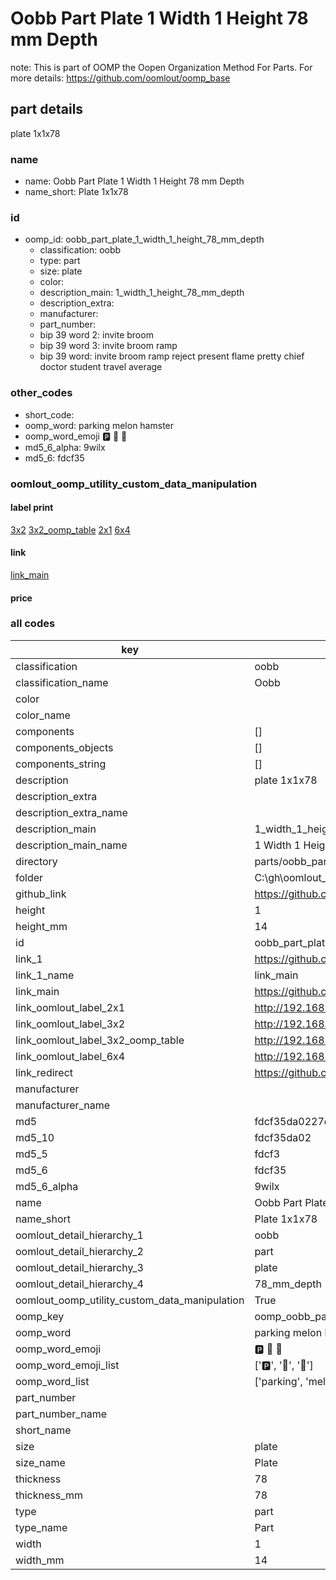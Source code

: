 # Oobb Part Plate 1 Width 1 Height 78 mm Depth  

note: This is part of OOMP the Oopen Organization Method For Parts. For more details: https://github.com/oomlout/oomp_base

##  part details
  



plate 1x1x78



### name
* name: Oobb Part Plate 1 Width 1 Height 78 mm Depth
* name_short: Plate 1x1x78 
### id
* oomp_id: oobb_part_plate_1_width_1_height_78_mm_depth
  * classification: oobb
  * type: part
  * size: plate
  * color: 
  * description_main: 1_width_1_height_78_mm_depth
  * description_extra: 
  * manufacturer: 
  * part_number: 
  * bip 39 word 2: invite broom
  * bip 39 word 3: invite broom ramp
  * bip 39 word: invite broom ramp reject present flame pretty chief doctor student travel average

### other_codes
* short_code: 
* oomp_word: parking melon hamster
* oomp_word_emoji :parking: :melon: :hamster:
* md5_6_alpha: 9wilx
* md5_6: fdcf35






### oomlout_oomp_utility_custom_data_manipulation
#### label print
[3x2](http://192.168.1.245:1112/?label=oomp%209wilx)
[3x2_oomp_table](http://192.168.1.108:1112/?label=oomp%209wilx)
[2x1](http://192.168.1.242:1112/?label=oomp%209wilx)
[6x4](http://192.168.1.55:1112/?label=oomp%209wilx)    

#### link

[link_main](https://github.com/oomlout/oomlout_oobb_version_4_generated_parts/tree/main/navigation_oomp/oobb/part/plate/1_width_1_height_78_mm_depth/part)                              

#### price







### all codes 
| key | value |  
| --- | --- |  
| classification | oobb |  
| classification_name | Oobb |  
| color |  |  
| color_name |  |  
| components | [] |  
| components_objects | [] |  
| components_string | [] |  
| description | plate 1x1x78 |  
| description_extra |  |  
| description_extra_name |  |  
| description_main | 1_width_1_height_78_mm_depth |  
| description_main_name | 1 Width 1 Height 78 mm Depth |  
| directory | parts/oobb_part_plate_1_width_1_height_78_mm_depth |  
| folder | C:\gh\oomlout_oobb_version_4_generated_parts\parts\oobb_part_plate_1_width_1_height_78_mm_depth |  
| github_link | https://github.com/oomlout/oomlout_oomp_part_src/tree/main/parts/oobb_part_plate_1_width_1_height_78_mm_depth |  
| height | 1 |  
| height_mm | 14 |  
| id | oobb_part_plate_1_width_1_height_78_mm_depth |  
| link_1 | https://github.com/oomlout/oomlout_oobb_version_4_generated_parts/tree/main/navigation_oomp/oobb/part/plate/1_width_1_height_78_mm_depth/part |  
| link_1_name | link_main |  
| link_main | https://github.com/oomlout/oomlout_oobb_version_4_generated_parts/tree/main/navigation_oomp/oobb/part/plate/1_width_1_height_78_mm_depth/part |  
| link_oomlout_label_2x1 | http://192.168.1.242:1112/?label=oomp%209wilx |  
| link_oomlout_label_3x2 | http://192.168.1.245:1112/?label=oomp%209wilx |  
| link_oomlout_label_3x2_oomp_table | http://192.168.1.108:1112/?label=oomp%209wilx |  
| link_oomlout_label_6x4 | http://192.168.1.55:1112/?label=oomp%209wilx |  
| link_redirect | https://github.com/oomlout/oomlout_oobb_version_4_generated_parts/tree/main/parts/oobb_plate_01_01_78 |  
| manufacturer |  |  
| manufacturer_name |  |  
| md5 | fdcf35da0227d54561550b4f62c733b0 |  
| md5_10 | fdcf35da02 |  
| md5_5 | fdcf3 |  
| md5_6 | fdcf35 |  
| md5_6_alpha | 9wilx |  
| name | Oobb Part Plate 1 Width 1 Height 78 mm Depth |  
| name_short | Plate 1x1x78  |  
| oomlout_detail_hierarchy_1 | oobb |  
| oomlout_detail_hierarchy_2 | part |  
| oomlout_detail_hierarchy_3 | plate |  
| oomlout_detail_hierarchy_4 | 78_mm_depth |  
| oomlout_oomp_utility_custom_data_manipulation | True |  
| oomp_key | oomp_oobb_part_plate_1_width_1_height_78_mm_depth |  
| oomp_word | parking melon hamster |  
| oomp_word_emoji | :parking: :melon: :hamster: |  
| oomp_word_emoji_list | [':parking:', ':melon:', ':hamster:'] |  
| oomp_word_list | ['parking', 'melon', 'hamster'] |  
| part_number |  |  
| part_number_name |  |  
| short_name |  |  
| size | plate |  
| size_name | Plate |  
| thickness | 78 |  
| thickness_mm | 78 |  
| type | part |  
| type_name | Part |  
| width | 1 |  
| width_mm | 14 |  
